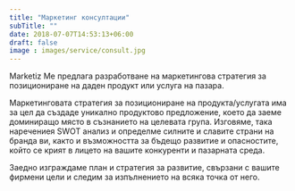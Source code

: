 ```yaml
---
title: "Маркетинг консултации"
subTitle: ""
date: 2018-07-07T14:53:13+06:00
draft: false
image : images/service/consult.jpg
---
```

Marketiz Me предлага разработване на маркетингова стратегия за позициониране на даден продукт или услуга на пазара.

Маркетинговата стратегия за позициониране на продукта/услугата има за цел да създаде уникално продуктово предложение, което да заеме доминиращо място в съзнанието на целевата група. Изговяме, така наречениея SWOT анализ и определме силните и славите страни на бранда ви, както и възможността за бъдещо развитие и опасностите, който се крият в лицето на вашите конкуренти и пазарната среда.

Заедно изграждаме план и стратегия за развитие, свързани с вашите фирмени цели и следим за изпълнението на всяка точка от него.